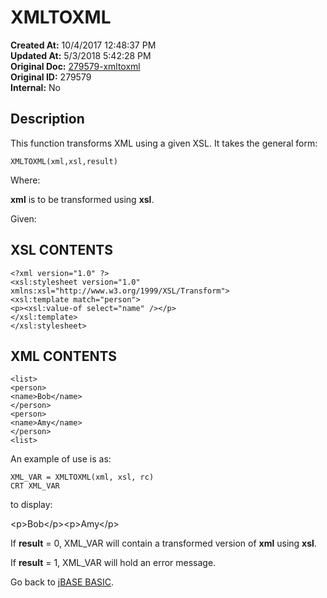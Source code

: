 # XMLTOXML

**Created At:** 10/4/2017 12:48:37 PM  
**Updated At:** 5/3/2018 5:42:28 PM  
**Original Doc:** [279579-xmltoxml](https://docs.jbase.com/36868-jbase-basic/279579-xmltoxml)  
**Original ID:** 279579  
**Internal:** No  

## Description

This function transforms XML using a given XSL. It takes the general form:

```
XMLTOXML(xml,xsl,result)
```

Where:

**xml** is to be transformed using **xsl**.

Given:

## XSL CONTENTS

```
<?xml version="1.0" ?>
<xsl:stylesheet version="1.0"
xmlns:xsl="http://www.w3.org/1999/XSL/Transform">
<xsl:template match="person">
<p><xsl:value-of select="name" /></p>
</xsl:template>
</xsl:stylesheet>
```

## XML CONTENTS

```
<list>
<person>
<name>Bob</name>
</person>
<person>
<name>Amy</name>
</person>
<list>
```

An example of use is as:

```
XML_VAR = XMLTOXML(xml, xsl, rc)
CRT XML_VAR
```

to display:

&lt;p&gt;Bob&lt;/p&gt;&lt;p&gt;Amy&lt;/p&gt;

If **result** = 0, XML\_VAR will contain a transformed version of **xml** using **xsl**.

If **result** = 1, XML\_VAR will hold an error message.

Go back to [jBASE BASIC](./../jbase-basic-programmers-reference-guide).
